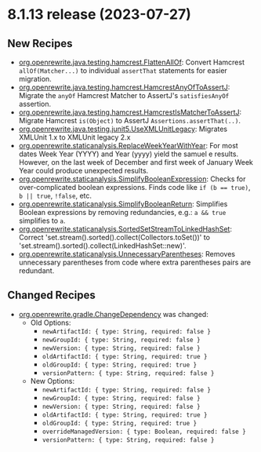 # 8.1.13 release (2023-07-27)

## New Recipes

* [org.openrewrite.java.testing.hamcrest.FlattenAllOf](https://docs.openrewrite.org/reference/recipes/java/testing/hamcrest/flattenallof): Convert Hamcrest `allOf(Matcher...)` to individual `assertThat` statements for easier migration. 
* [org.openrewrite.java.testing.hamcrest.HamcrestAnyOfToAssertJ](https://docs.openrewrite.org/reference/recipes/java/testing/hamcrest/hamcrestanyoftoassertj): Migrate the `anyOf` Hamcrest Matcher to AssertJ's `satisfiesAnyOf` assertion. 
* [org.openrewrite.java.testing.hamcrest.HamcrestIsMatcherToAssertJ](https://docs.openrewrite.org/reference/recipes/java/testing/hamcrest/hamcrestismatchertoassertj): Migrate Hamcrest `is(Object)` to AssertJ `Assertions.assertThat(..)`. 
* [org.openrewrite.java.testing.junit5.UseXMLUnitLegacy](https://docs.openrewrite.org/reference/recipes/java/testing/junit5/usexmlunitlegacy): Migrates XMLUnit 1.x to XMLUnit legacy 2.x 
* [org.openrewrite.staticanalysis.ReplaceWeekYearWithYear](https://docs.openrewrite.org/reference/recipes/staticanalysis/replaceweekyearwithyear): For most dates Week Year (YYYY) and Year (yyyy) yield the samuel e results. However, on the last week of December and first week of January Week Year could produce unexpected results. 
* [org.openrewrite.staticanalysis.SimplifyBooleanExpression](https://docs.openrewrite.org/reference/recipes/staticanalysis/simplifybooleanexpression): Checks for over-complicated boolean expressions. Finds code like `if (b == true)`, `b || true`, `!false`, etc. 
* [org.openrewrite.staticanalysis.SimplifyBooleanReturn](https://docs.openrewrite.org/reference/recipes/staticanalysis/simplifybooleanreturn): Simplifies Boolean expressions by removing redundancies, e.g.: `a && true` simplifies to `a`. 
* [org.openrewrite.staticanalysis.SortedSetStreamToLinkedHashSet](https://docs.openrewrite.org/reference/recipes/staticanalysis/sortedsetstreamtolinkedhashset): Correct 'set.stream().sorted().collect(Collectors.toSet())' to 'set.stream().sorted().collect(LinkedHashSet::new)'. 
* [org.openrewrite.staticanalysis.UnnecessaryParentheses](https://docs.openrewrite.org/reference/recipes/staticanalysis/unnecessaryparentheses): Removes unnecessary parentheses from code where extra parentheses pairs are redundant. 

## Changed Recipes

* [org.openrewrite.gradle.ChangeDependency](https://docs.openrewrite.org/reference/recipes/gradle/changedependency) was changed:
  * Old Options:
    * `newArtifactId: { type: String, required: false }`
    * `newGroupId: { type: String, required: false }`
    * `newVersion: { type: String, required: false }`
    * `oldArtifactId: { type: String, required: true }`
    * `oldGroupId: { type: String, required: true }`
    * `versionPattern: { type: String, required: false }`
  * New Options:
    * `newArtifactId: { type: String, required: false }`
    * `newGroupId: { type: String, required: false }`
    * `newVersion: { type: String, required: false }`
    * `oldArtifactId: { type: String, required: true }`
    * `oldGroupId: { type: String, required: true }`
    * `overrideManagedVersion: { type: Boolean, required: false }`
    * `versionPattern: { type: String, required: false }`